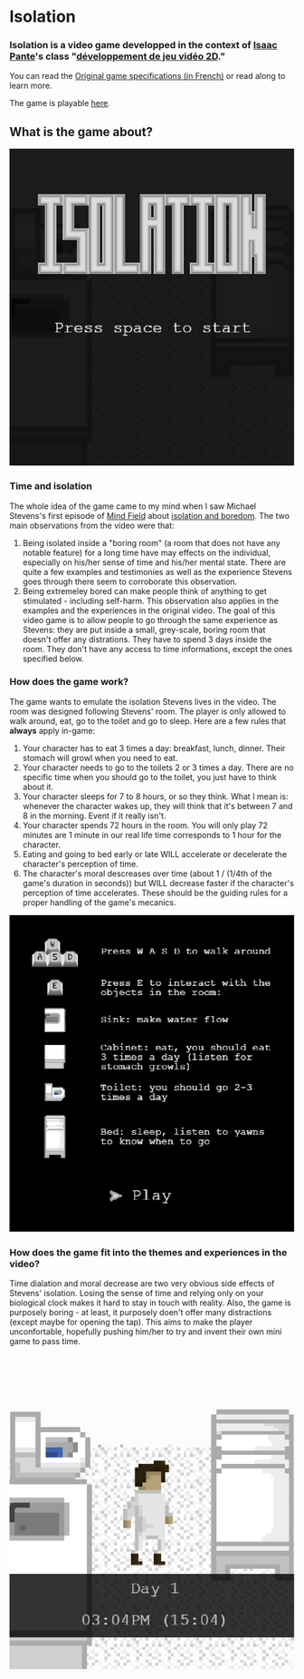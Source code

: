 # Isolation

### **Isolation** is a video game developped in the context of [Isaac Pante](https://github.com/ipante)'s class "[développement de jeu vidéo 2D](https://github.com/ipante/ressources_cours_jeux_video_2D)."

You can read the [Original game specifications (in French)](http://bit.ly/LRJV2D) or read along to learn more.

The game is playable [here](https://digitaldw.github.io/Isolation/pages/index.html).

## What is the game about?
![](assets/screenshots/main_menu.PNG)

### Time and isolation
The whole idea of the game came to my mind when I saw Michael Stevens's first episode of [Mind Field](https://www.youtube.com/watch?v=GAPqEAWW9lc) about [isolation and boredom](https://www.youtube.com/watch?v=iqKdEhx-dD4). The two main observations from the video were that:
1. Being isolated inside a "boring room" (a room that does not have any notable feature) for a long time have may effects on the individual, especially on his/her sense of time and his/her mental state. There are quite a few examples and testimonies as well as the experience Stevens goes through there seem to corroborate this observation.
2. Being extremeley bored can make people think of anything to get stimulated - including self-harm. This observation also applies in the examples and the experiences in the original video.
The goal of this video game is to allow people to go through the same experience as Stevens: they are put inside a small, grey-scale, boring room that doesn't offer any distrations. They have to spend 3 days inside the room. They don't have any access to time informations, except the ones specified below.

### How does the game work?
The game wants to emulate the isolation Stevens lives in the video. The room was designed following Stevens' room. The player is only allowed to walk around, eat, go to the toilet and go to sleep. Here are a few rules that **always** apply in-game:
1. Your character has to eat 3 times a day: breakfast, lunch, dinner. Their stomach will growl when you need to eat.
2. Your character needs to go to the toilets 2 or 3 times a day. There are no specific time when you should go to the toilet, you just have to think about it.
3. Your character sleeps for 7 to 8 hours, or so they think. What I mean is: whenever the character wakes up, they will think that it's between 7 and 8 in the morning. Event if it really isn't.
4. Your character spends 72 hours in the room. You will only play 72 minutes are 1 minute in our real life time corresponds to 1 hour for the character.
5. Eating and going to bed early or late WILL accelerate or decelerate the character's perception of time.
6. The character's moral descreases over time (about 1 / (1/4th of the game's duration in seconds)) but WILL decrease faster if the character's perception of time accelerates.
These should be the guiding rules for a proper handling of the game's mecanics.

![](assets/screenshots/help_screen.PNG)

### How does the game fit into the themes and experiences in the video?
Time dialation and moral decrease are two very obvious side effects of Stevens' isolation. Losing the sense of time and relying only on your biological clock makes it hard to stay in touch with reality. Also, the game is purposely boring - at least, it purposely doen't offer many distractions (except maybe for opening the tap). This aims to make the player unconfortable, hopefully pushing him/her to try and invent their own mini game to pass time.

![](assets/screenshots/game_1.PNG)

